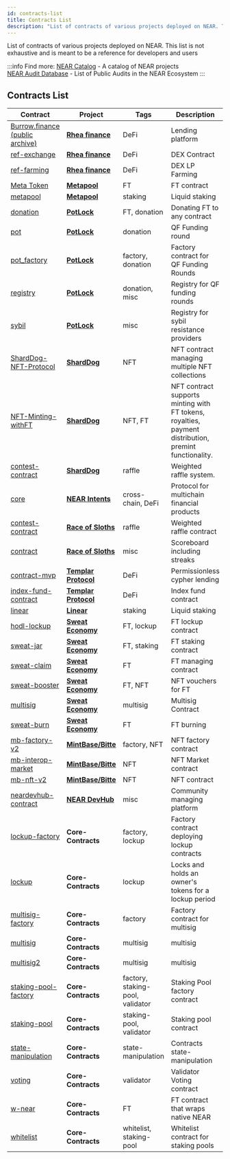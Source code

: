 ```yaml
---
id: contracts-list
title: Contracts List
description: "List of contracts of various projects deployed on NEAR. This list is not exhaustive and is meant to be a reference for developers and users"
---
```


List of contracts of various projects deployed on NEAR. This list is not exhaustive and is meant to be a reference for developers and users

:::info Find more:
[NEAR Catalog](https://nearcatalog.xyz) - A catalog of NEAR projects  
[NEAR Audit Database](https://github.com/NEARBuilders/audits) - List of Public Audits in the NEAR Ecosystem
:::

## Contracts List
| Contract                                                                                        | Project                                            | Tags                             | Description                                                                                           |
|-------------------------------------------------------------------------------------------------|----------------------------------------------------|----------------------------------|-------------------------------------------------------------------------------------------------------|
| [Burrow.finance (public archive)](https://github.com/NearDefi/burrowland)                       | **[Rhea finance](https://rhea.finance/)**          | DeFi                             | Lending platform                                                                                      |
| [ref-exchange](https://github.com/ref-finance/ref-contracts/tree/main/ref-exchange)             | **[Rhea finance](https://rhea.finance/)**          | DeFi                             | DEX Contract                                                                                          |
| [ref-farming](https://github.com/ref-finance/ref-contracts/tree/main/ref-farming)               | **[Rhea finance](https://rhea.finance/)**          | DeFi                             | DEX LP Farming                                                                                        |
| [Meta Token](https://github.com/Narwallets/meta-pool/tree/master/meta-token)                    | **[Metapool](https://www.metapool.app/)**          | FT                               | FT contract                                                                                           |
| [metapool](https://github.com/Narwallets/meta-pool/tree/master/metapool)                        | **[Metapool](https://www.metapool.app/)**          | staking                          | Liquid staking                                                                                        |
| [donation](https://github.com/PotLock/core/blob/main/contracts/donation)                        | **[PotLock](https://www.potlock.org/)**            | FT, donation                     | Donating FT to any contract                                                                           |
| [pot](https://github.com/PotLock/core/blob/main/contracts/pot)                                  | **[PotLock](https://www.potlock.org/)**            | donation                         | QF Funding round                                                                                      |
| [pot_factory](https://github.com/PotLock/core/blob/main/contracts/pot_factory)                  | **[PotLock](https://www.potlock.org/)**            | factory, donation                | Factory contract for QF Funding Rounds                                                                |
| [registry](https://github.com/PotLock/core/blob/main/contracts/registry)                        | **[PotLock](https://www.potlock.org/)**            | donation, misc                   | Registry for QF funding rounds                                                                        |
| [sybil](https://github.com/PotLock/core/blob/main/contracts/sybil)                              | **[PotLock](https://www.potlock.org/)**            | misc                             | Registry for sybil resistance providers                                                               |
| [ShardDog-NFT-Protocol](https://github.com/joe-rlo/ShardDog-NFT-Protocol)                       | **[ShardDog](https://shard.dog/)**                 | NFT                              | NFT contract managing multiple NFT collections                                                        |
| [NFT-Minting-withFT](https://github.com/joe-rlo/NFT-Minting-withFT)                             | **[ShardDog](https://shard.dog/)**                 | NFT, FT                          | NFT contract supports minting with FT tokens, royalties, payment distribution, premint functionality. |
| [contest-contract](https://github.com/joe-rlo/contest-contract)                                 | **[ShardDog](https://shard.dog/)**                 | raffle                           | Weighted raffle system.                                                                               |
| [core](https://github.com/near/intents/tree/main/core)                                          | **[NEAR Intents](https://near-intents.org/)**      | cross-chain, DeFi                | Protocol for multichain financial products                                                            |
| [contest-contract](https://github.com/NEAR-DevHub/race-of-sloths/tree/main/contest-contract)    | **[Race of Sloths](https://race-of-sloths.com/)**  | raffle                           | Weighted raffle contract                                                                              |
| [contract](https://github.com/NEAR-DevHub/race-of-sloths/tree/main/contract)                    | **[Race of Sloths](https://race-of-sloths.com/)**  | misc                             | Scoreboard including streaks                                                                          |
| [contract-mvp](https://github.com/Templar-Protocol/contract-mvp)                                | **[Templar Protocol](https://www.templarfi.org/)** | DeFi                             | Permissionless cypher lending                                                                         |
| [index-fund-contract](https://github.com/Templar-Protocol/index-fund-contract)                  | **[Templar Protocol](https://www.templarfi.org/)** | DeFi                             | Index fund contract                                                                                   |
| [linear](https://github.com/linear-protocol/LiNEAR/tree/main/contracts/linear)                  | **[Linear](https://linearprotocol.org/)**          | staking                          | Liquid staking                                                                                        |
| [hodl-lockup](https://github.com/sweatco/hodl-lockup)                                           | **[Sweat Economy](https://sweateconomy.com/)**     | FT, lockup                       | FT lockup contract                                                                                    |
| [sweat-jar](https://github.com/sweatco/sweat-jar)                                               | **[Sweat Economy](https://sweateconomy.com/)**     | FT, staking                      | FT staking contract                                                                                   |
| [sweat-claim](https://github.com/sweatco/sweat-claim/tree/main/contract)                        | **[Sweat Economy](https://sweateconomy.com/)**     | FT                               | FT managing contract                                                                                  |
| [sweat-booster](https://github.com/sweatco/sweat-booster)                                       | **[Sweat Economy](https://sweateconomy.com/)**     | FT, NFT                          | NFT vouchers for FT                                                                                   |
| [multisig](https://github.com/sweatco/multisig)                                                 | **[Sweat Economy](https://sweateconomy.com/)**     | multisig                         | Multisig Contract                                                                                     |
| [sweat-burn](https://github.com/sweatco/sweat-burn)                                             | **[Sweat Economy](https://sweateconomy.com/)**     | FT                               | FT burning                                                                                            |
| [mb-factory-v2](https://github.com/Mintbase/mb-contracts/tree/main/mb-factory-v2)               | **[MintBase/Bitte](https://bitte.ai/)**            | factory, NFT                     | NFT factory contract                                                                                  |
| [mb-interop-market](https://github.com/Mintbase/mb-contracts/tree/main/mb-interop-market)       | **[MintBase/Bitte](https://bitte.ai/)**            | NFT                              | NFT Market contract                                                                                   |
| [mb-nft-v2](https://github.com/Mintbase/mb-contracts/tree/main/mb-nft-v2)                       | **[MintBase/Bitte](https://bitte.ai/)**            | NFT                              | NFT contract                                                                                          |
| [neardevhub-contract](https://github.com/NEAR-DevHub/neardevhub-contract)                       | **[NEAR DevHub](https://neardevhub.org/)**         | misc                             | Community managing platform                                                                           |
| [lockup-factory](https://github.com/near/core-contracts/tree/master/lockup-factory)             | **Core-Contracts**                                 | factory, lockup                  | Factory contract deploying lockup contracts                                                           |
| [lockup](https://github.com/near/core-contracts/tree/master/lockup)                             | **Core-Contracts**                                 | lockup                           | Locks and holds an owner's tokens for a lockup period                                                 |
| [multisig-factory](https://github.com/near/core-contracts/tree/master/multisig-factory)         | **Core-Contracts**                                 | factory                          | Factory contract for multisig                                                                         |
| [multisig](https://github.com/near/core-contracts/tree/master/multisig)                         | **Core-Contracts**                                 | multisig                         | multisig                                                                                              |
| [multisig2](https://github.com/near/core-contracts/tree/master/multisig2)                       | **Core-Contracts**                                 | multisig                         | multisig                                                                                              |
| [staking-pool-factory](https://github.com/near/core-contracts/tree/master/staking-pool-factory) | **Core-Contracts**                                 | factory, staking-pool, validator | Staking Pool factory contract                                                                         |
| [staking-pool](https://github.com/near/core-contracts/tree/master/staking-pool)                 | **Core-Contracts**                                 | staking-pool, validator          | Staking pool contract                                                                                 |
| [state-manipulation](https://github.com/near/core-contracts/tree/master/state-manipulation)     | **Core-Contracts**                                 | state-manipulation               | Contracts state-manipulation                                                                          |
| [voting](https://github.com/near/core-contracts/tree/master/voting)                             | **Core-Contracts**                                 | validator                        | Validator Voting contract                                                                             |
| [w-near](https://github.com/near/core-contracts/tree/master/w-near)                             | **Core-Contracts**                                 | FT                               | FT contract that wraps native NEAR                                                                    |
| [whitelist](https://github.com/near/core-contracts/tree/master/whitelist)                       | **Core-Contracts**                                 | whitelist, staking-pool          | Whitelist contract for staking pools                                                                  |
